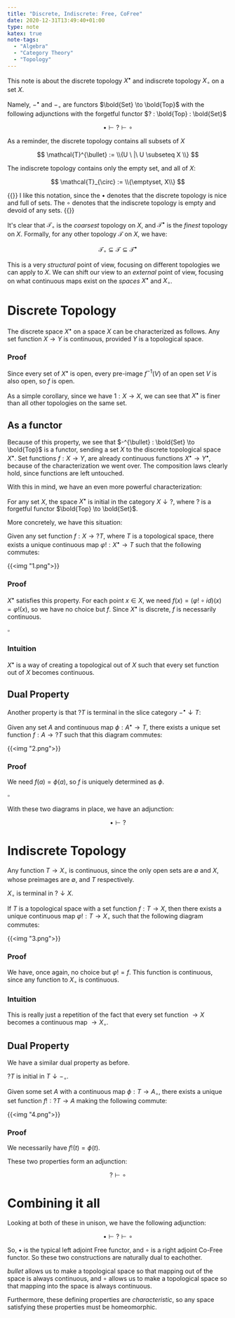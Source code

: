 ```yaml
---
title: "Discrete, Indiscrete: Free, CoFree"
date: 2020-12-31T13:49:40+01:00
type: note
katex: true
note-tags:
  - "Algebra"
  - "Category Theory"
  - "Topology"
---
```


This note is about the discrete topology $X^{\bullet}$ and
indiscrete topology $X_{\circ}$ on a set $X$.

Namely, $-^{\bullet}$ and $-_{\circ}$ are functors $\bold{Set} \to \bold{Top}$
with the following adjunctions with the forgetful functor $? : \bold{Top} : \bold{Set}$

$$
\bullet \vdash ? \vdash \circ
$$

As a reminder, the discrete topology contains all subsets of $X$

$$
\mathcal{T}^{\bullet} := \\{U \ |\  U \subseteq X \\}
$$

The indiscrete topology contains only the empty set, and all of $X$:

$$
\mathcal{T}_{\circ} := \\{\emptyset, X\\}
$$

{{<note>}}
I like this notation, since the $\bullet$ denotes that the
discrete topology is nice and full of sets. The $\circ$ denotes
that the indiscrete topology is empty and devoid of any sets.
{{</note>}}

It's clear that $\mathcal{T}_{\circ}$ is the *coarsest* topology on $X$,
and $\mathcal{T}^{\bullet}$ is the *finest* topology on $X$. Formally,
for any other topology $\mathcal{T}$ on $X$, we have:

$$
\mathcal{T}_{\circ} \subseteq \mathcal{T} \subseteq \mathcal{T}^{\bullet}
$$

This is a very *structural* point of view, focusing on different topologies
we can apply to $X$. We can shift our view to an *external* point of view,
focusing on what continuous maps exist on the *spaces* $X^{\bullet}$
and $X_{\circ}$.

# Discrete Topology

The discrete space $X^{\bullet}$ on a space $X$ can be characterized as follows.
Any set function $X \to Y$ is continuous, provided $Y$ is a topological space.

### Proof

Since every set of $X^{\bullet}$ is open, every pre-image $f^{-1}(V)$
of an open set $V$
is also open, so $f$ is open.

As a simple corollary, since we have $1 : X \to X$, we can see that $X^{\bullet}$
is finer than all other topologies on the same set.

## As a functor

Because of this property, we see that $-^{\bullet} : \bold{Set} \to \bold{Top}$
is a functor,
sending a set $X$ to the discrete topological space $X^{\bullet}$.
Set functions $f : X \to Y$, are already continuous functions $X^{\bullet} \to Y^{\bullet}$,
because of the characterization we went over. The composition laws
clearly hold, since functions are left untouched.

With this in mind, we have an even more powerful characterization:

For any set $X$, the space $X^{\bullet}$ is initial in the category $X \downarrow ?$,
where $?$ is a forgetful functor $\bold{Top} \to \bold{Set}$.

More concretely, we have this situation:

Given any set function $f : X \to ?T$, where $T$ is a topological space,
there exists a unique continuous map $\varphi! : X^{\bullet} \to T$ such
that the following commutes:

{{<img "1.png">}}

### Proof

$X^{\bullet}$ satisfies this property. 
For each point $x \in X$,
we need $f(x) = (\varphi! \circ id)(x) = \varphi!(x)$,
so we have no choice but $f$. Since $X^{\bullet}$
is discrete, $f$ is necessarily continuous.

$\square$

### Intuition

$X^{\bullet}$ is a way of creating a topological
out of $X$ such that every set function out of $X$
becomes continuous.

## Dual Property

Another property is that $?T$ is terminal in the slice category
$-^{\bullet} \downarrow T$:

Given any set $A$ and continuous map $\phi : A^{\bullet} \to T$,
there exists a unique set function $f : A \to ?T$ such that
this diagram commutes:

{{<img "2.png">}}

### Proof

We need $f(a) = \phi(a)$, so $f$ is uniquely determined as $\phi$.

$\square$

With these two diagrams in place, we have an adjunction:

$$
\bullet \vdash ?
$$

# Indiscrete Topology

Any function $T \to X_{\circ}$ is continuous, since the only
open sets are $\emptyset$ and $X$, whose preimages are
$\emptyset$, and $T$ respectively.

$X_{\circ}$ is terminal in $? \downarrow X$.

If $T$ is a topological space with a set function $f : T \to X$,
then there exists a unique continuous map $\varphi! : T \to X_{\circ}$
such that the following diagram commutes:

{{<img "3.png">}}

### Proof

We have, once again, no choice but $\varphi! = f$. This
function is continuous, since any function to $X_{\circ}$
is continuous.

### Intuition

This is really just a repetition of the fact that
every set function $\to X$ becomes a continuous map $\to X_{\circ}$.

## Dual Property

We have a similar dual property as before.

$?T$ is initial in $T \downarrow -_\circ$.

Given some set $A$ with a continuous map $\phi : T \to A_\circ$,
there exists a unique set function $f! : ?T \to A$
making the following commute:

{{<img "4.png">}}

### Proof

We necessarily have $f!(t) = \phi(t)$.

These two properties form an adjunction:

$$
? \vdash \circ
$$

# Combining it all

Looking at both of these in unison, we have the following adjunction:

$$
\bullet \vdash ? \vdash \circ
$$

So, $\bullet$ is the typical left adjoint Free functor,
and $\circ$ is a right adjoint Co-Free functor. So these
two constructions are naturally dual to eachother.

$bullet$ allows us to make a topological space so that
mapping out of the space is always continuous,
and $\circ$ allows us to make a topological space so
that mapping into the space is always continuous.

Furthermore, these defining properties are *characteristic*,
so any space satisfying these properties must be homeomorphic.

